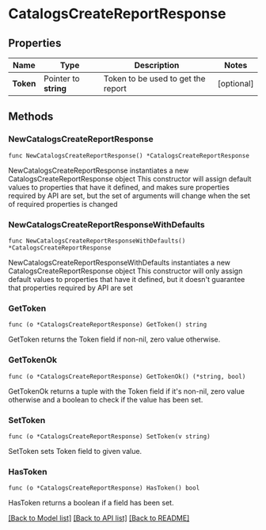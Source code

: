 # CatalogsCreateReportResponse

## Properties

Name | Type | Description | Notes
------------ | ------------- | ------------- | -------------
**Token** | Pointer to **string** | Token to be used to get the report | [optional] 

## Methods

### NewCatalogsCreateReportResponse

`func NewCatalogsCreateReportResponse() *CatalogsCreateReportResponse`

NewCatalogsCreateReportResponse instantiates a new CatalogsCreateReportResponse object
This constructor will assign default values to properties that have it defined,
and makes sure properties required by API are set, but the set of arguments
will change when the set of required properties is changed

### NewCatalogsCreateReportResponseWithDefaults

`func NewCatalogsCreateReportResponseWithDefaults() *CatalogsCreateReportResponse`

NewCatalogsCreateReportResponseWithDefaults instantiates a new CatalogsCreateReportResponse object
This constructor will only assign default values to properties that have it defined,
but it doesn't guarantee that properties required by API are set

### GetToken

`func (o *CatalogsCreateReportResponse) GetToken() string`

GetToken returns the Token field if non-nil, zero value otherwise.

### GetTokenOk

`func (o *CatalogsCreateReportResponse) GetTokenOk() (*string, bool)`

GetTokenOk returns a tuple with the Token field if it's non-nil, zero value otherwise
and a boolean to check if the value has been set.

### SetToken

`func (o *CatalogsCreateReportResponse) SetToken(v string)`

SetToken sets Token field to given value.

### HasToken

`func (o *CatalogsCreateReportResponse) HasToken() bool`

HasToken returns a boolean if a field has been set.


[[Back to Model list]](../README.md#documentation-for-models) [[Back to API list]](../README.md#documentation-for-api-endpoints) [[Back to README]](../README.md)


